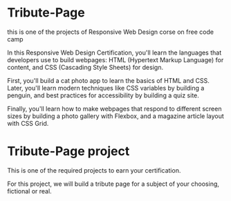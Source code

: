 # Tribute-Page

this is one of the projects of Responsive Web Design corse on free code camp 


In this Responsive Web Design Certification, you'll learn the languages that developers use to build webpages: HTML (Hypertext Markup Language) for content, and CSS (Cascading Style Sheets) for design.

First, you'll build a cat photo app to learn the basics of HTML and CSS. Later, you'll learn modern techniques like CSS variables by building a penguin, and best practices for accessibility by building a quiz site.

Finally, you'll learn how to make webpages that respond to different screen sizes by building a photo gallery with Flexbox, and a magazine article layout with CSS Grid.



# Tribute-Page project 
This is one of the required projects to earn your certification.

For this project, we will build a tribute page for a subject of your choosing, fictional or real.


